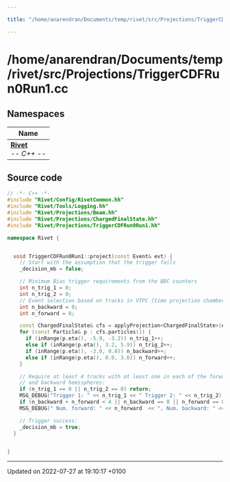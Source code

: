 ```yaml
---

title: "/home/anarendran/Documents/temp/rivet/src/Projections/TriggerCDFRun0Run1.cc"

---
```


# /home/anarendran/Documents/temp/rivet/src/Projections/TriggerCDFRun0Run1.cc



## Namespaces

| Name           |
| -------------- |
| **[Rivet](http://example.org/namespaces/namespacerivet/)** <br>-*- C++ -*-  |




## Source code

```cpp
// -*- C++ -*-
#include "Rivet/Config/RivetCommon.hh"
#include "Rivet/Tools/Logging.hh"
#include "Rivet/Projections/Beam.hh"
#include "Rivet/Projections/ChargedFinalState.hh"
#include "Rivet/Projections/TriggerCDFRun0Run1.hh"

namespace Rivet {


  void TriggerCDFRun0Run1::project(const Event& evt) {
    // Start with the assumption that the trigger fails
    _decision_mb = false;

    // Minimum Bias trigger requirements from the BBC counters
    int n_trig_1 = 0;
    int n_trig_2 = 0;
    // Event selection based on tracks in VTPC (time projection chambers)
    int n_backward = 0;
    int n_forward = 0;

    const ChargedFinalState& cfs = applyProjection<ChargedFinalState>(evt, "CFS");
    for (const Particle& p : cfs.particles()) {
      if (inRange(p.eta(), -5.9, -3.2)) n_trig_1++;
      else if (inRange(p.eta(), 3.2, 5.9)) n_trig_2++;
      if (inRange(p.eta(), -3.0, 0.0)) n_backward++;
      else if (inRange(p.eta(), 0.0, 3.0)) n_forward++;
    }

    // Require at least 4 tracks with at least one in each of the forward
    // and backward hemispheres:
    if (n_trig_1 == 0 || n_trig_2 == 0) return;
    MSG_DEBUG("Trigger 1: " << n_trig_1 << " Trigger 2: " << n_trig_2);
    if (n_backward + n_forward < 4 || n_backward == 0 || n_forward == 0) return;
    MSG_DEBUG(" Num. forward: " << n_forward  << ", Num. backward: " << n_backward);

    // Trigger success:
    _decision_mb = true;
  }


}
```


-------------------------------

Updated on 2022-07-27 at 19:10:17 +0100
